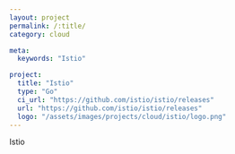 ```yaml
---
layout: project
permalink: /:title/
category: cloud

meta:
  keywords: "Istio"

project:
  title: "Istio"
  type: "Go"
  ci_url: "https://github.com/istio/istio/releases"
  url: "https://github.com/istio/istio/releases"
  logo: "/assets/images/projects/cloud/istio/logo.png"
---
```


<p>Istio</p>
